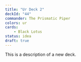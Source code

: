 ```yaml
---
title: "Ur Deck 2"
deckId: "44"
commander: The Prismatic Piper
colors: ur
cards:
    - Black Lotus
status: idea
draft: true
---
```


This is a description of a new deck.
